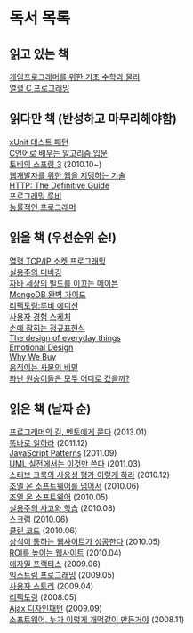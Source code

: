 독서 목록
===========

## 읽고 있는 책

[게임프로그래머를 위한 기초 수학과 물리](http://book.naver.com/bookdb/book_detail.nhn?bid=1486094)  
[열혈 C 프로그래밍](http://book.naver.com/bookdb/book_detail.nhn?bid=6393451)  


## 읽다만 책 (반성하고 마무리해야함)

[xUnit 테스트 패턴](http://book.naver.com/bookdb/book_detail.nhn?bid=6241917)  
[C언어로 배우는 알고리즘 입문](http://book.naver.com/bookdb/book_detail.nhn?bid=1478608)  
[토비의 스프링 3](http://book.naver.com/bookdb/book_detail.nhn?bid=6330335) (2010.10~)  
[웹개발자를 위한 웹을 지탱하는 기술](http://book.naver.com/bookdb/book_detail.nhn?bid=6646793)  
[HTTP: The Definitive Guide](http://book.naver.com/bookdb/book_detail.nhn?bid=994839)  
[프로그래밍 루비](http://book.naver.com/bookdb/book_detail.nhn?bid=2625527)  
[능률적인 프로그래머](http://book.naver.com/bookdb/book_detail.nhn?bid=6082175)  


## 읽을 책 (우선순위 순!)

[열혈 TCP/IP 소켓 프로그래밍](http://book.naver.com/bookdb/book_detail.nhn?bid=6190577)  
[실용주의 디버깅](http://book.naver.com/bookdb/book_detail.nhn?bid=6298411)  
[자바 세상의 빌드를 이끄는 메이븐](http://book.naver.com/bookdb/book_detail.nhn?bid=6600936)  
[MongoDB 완벽 가이드](http://book.naver.com/bookdb/book_detail.nhn?bid=6645938)  
[리팩토링:루비 에디션](http://book.naver.com/bookdb/book_detail.nhn?bid=6740199)  
[사용자 경험 스케치](http://book.naver.com/bookdb/book_detail.nhn?bid=6291901)  
[손에 잡히는 정규표현식](http://book.naver.com/bookdb/book_detail.nhn?bid=6053135)  
[The design of everyday things](http://book.naver.com/bookdb/book_detail.nhn?bid=1495983)  
[Emotional Design](http://book.naver.com/bookdb/book_detail.nhn?bid=1668931)  
[Why We Buy](http://book.naver.com/bookdb/book_detail.nhn?bid=5322457)  
[움직이는 사물의 비밀](http://book.naver.com/bookdb/book_detail.nhn?bid=7084086)  
[화난 원숭이들은 모두 어디로 갔을까?](http://book.naver.com/bookdb/book_detail.nhn?bid=6739388)  


## 읽은 책 (날짜 순)

[프로그래머의 길, 멘토에게 묻다](http://book.naver.com/bookdb/book_detail.nhn?bid=6332442) (2013.01)  
[똑바로 일하라](http://book.naver.com/bookdb/book_detail.nhn?bid=6461746) (2011.12)  
[JavaScript Patterns](http://book.naver.com/bookdb/book_detail.nhn?bid=6618965) (2011.09)  
[UML 실전에서는 이것만 쓴다](http://book.naver.com/bookdb/book_detail.nhn?bid=6439362) (2011.03)  
[스티브 크룩의 사용성 평가 이렇게 하라](http://book.naver.com/bookdb/book_detail.nhn?bid=6377099) (2010.12)  
[조엘 온 소프트웨어를 넘어서](http://book.naver.com/bookdb/book_detail.nhn?bid=6099079) (2010.06)  
[조엘 온 소프트웨어](http://book.naver.com/bookdb/book_detail.nhn?bid=1528741) (2010.05)  
[실용주의 사고와 학습](http://book.naver.com/bookdb/book_detail.nhn?bid=6261704) (2010.08)  
[스크럼](http://book.naver.com/bookdb/book_detail.nhn?bid=4899173) (2010.06)  
[클린 코드](http://book.naver.com/bookdb/book_detail.nhn?bid=6248623) (2010.06)  
[상식이 통하는 웹사이트가 성공한다](http://book.naver.com/bookdb/book_detail.nhn?bid=2511233) (2010.05)  
[ROI를 높이는 웹사이트](http://book.naver.com/bookdb/book_detail.nhn?bid=4724829) (2010.04)  
[애자일 프랙티스](http://book.naver.com/bookdb/book_detail.nhn?bid=3028831) (2009.06)  
[익스트림 프로그래밍](http://book.naver.com/bookdb/book_detail.nhn?bid=2497945) (2009.05)  
[사용자 스토리](http://book.naver.com/bookdb/book_detail.nhn?bid=2099314) (2009.04)  
[리팩토링](http://book.naver.com/bookdb/book_detail.nhn?bid=7047630) (2008.05)  
[Ajax 디자인패턴](http://book.naver.com/bookdb/book_detail.nhn?bid=2955225) (2009.09)  
[소프트웨어, 누가 이렇게 개떡같이 만든거야](http://book.naver.com/bookdb/book_detail.nhn?bid=4487377) (2008.11)  


